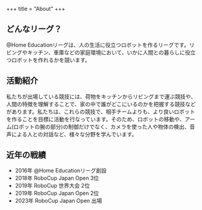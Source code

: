 +++
title = "About"
+++

## どんなリーグ？

@Home Educationリーグは、人の生活に役立つロボットを作るリーグです。リビングやキッチン、車庫などの家庭環境において、いかに人間との暮らしに役立つロボットを作れるかを競います。

## 活動紹介

私たちが出場している競技には、荷物をキッチンからリビングまで運ぶ競技や、人間の特徴を理解することで、家の中で誰がどこにいるのかを把握する競技などがあります。私たちは、これらの競技で、相手チームよりも、より良いロボットを作ることを目標に活動を行なっています。そのため、ロボットの移動や、アーム(ロボットの腕の部分)の制御だけでなく、カメラを使った人や物体の検出、音声による人との対話など、様々な分野を学んでいます。

## 近年の戦績

- 2016年 @Home Educationリーグ創設
- 2018年 RoboCup Japan Open 3位
- 2019年 RoboCup 世界大会 2位
- 2019年 RoboCup Japan Open 2位
- 2023年 RoboCup Japan Open 出場
